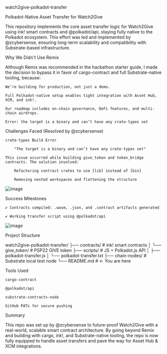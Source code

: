 watch2give-polkadot-transfer

Polkadot-Native Asset Transfer for Watch2Give

This repository implements the core asset transfer logic for Watch2Give using ink! smart contracts and @polkadot/api, staying fully native to the Polkadot ecosystem. This effort was led and implemented by @zcybersense, ensuring long-term scalability and compatibility with Substrate-based infrastructure.

Why We Didn't Use Remix

Although Remix was recommended in the hackathon starter guide, I made the decision to bypass it in favor of cargo-contract and full Substrate-native tooling, because:

    We’re building for production, not just a demo.

    Full Polkadot-native setup enables tight integration with Asset Hub, XCM, and ink!.

    Our roadmap includes on-chain governance, DeFi features, and multi-chain airdrops.

    Error: the target is a binary and can’t have any crate-types set

Challenges Faced (Resolved by @zcybersense)

    crate-types Build Error

        "The target is a binary and can’t have any crate-types set"

    This issue occurred while building give_token and token_bridge contracts. The solution involved:

        Refactoring contract crates to use [lib] instead of [bin]

        Removing nested workspaces and flattening the structure

![image](https://github.com/user-attachments/assets/150a8ac9-b104-4ce8-a067-367df6a6a169)

Success Milestones

    ✔️ Contracts compiled: .wasm, .json, and .contract artifacts generated

    ✔️ Working transfer script using @polkadot/api


  ![image](https://github.com/user-attachments/assets/a9f0539f-2929-435f-b9da-532d4bf0db4c)


  Project Structure

  watch2give-polkadot-transfer/
├── contracts/                 # ink! smart contracts
│   └── give_token/           # PSP22 GIVE token
├── scripts/                  # JS + Polkadot.js API
│   ├── polkadot-transfer.js
│   └── polkadot-transfer.txt
├── chain-nodes/              # Substrate local test node
└── README.md                 # ← You are here


Tools Used

    cargo-contract

    @polkadot/api

    substrate-contracts-node

    GitHub PATs for secure pushing


Summary

This repo was set up by @zcybersense to future-proof Watch2Give with a real-world, scalable smart contract architecture. By going beyond Remix and building with cargo, ink!, and Substrate-native tooling, the repo is now fully equipped to handle asset transfers and pave the way for Asset Hub & XCM integrations.
